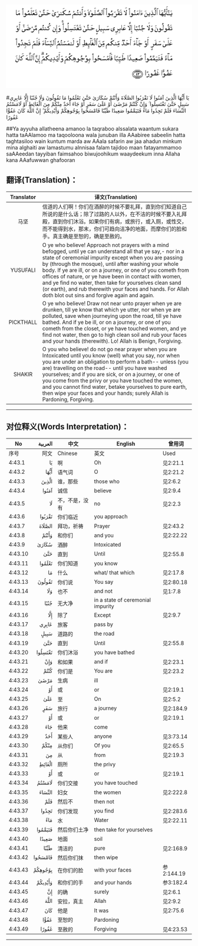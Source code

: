 ![004:043](images/004_043.gif)

#يَا أَيُّهَا الَّذِينَ آمَنُوا لَا تَقْرَبُوا الصَّلَاةَ وَأَنْتُمْ سُكَارَىٰ حَتَّىٰ تَعْلَمُوا مَا تَقُولُونَ وَلَا جُنُبًا إِلَّا عَابِرِي سَبِيلٍ حَتَّىٰ تَغْتَسِلُوا ۚ وَإِنْ كُنْتُمْ مَرْضَىٰ أَوْ عَلَىٰ سَفَرٍ أَوْ جَاءَ أَحَدٌ مِنْكُمْ مِنَ الْغَائِطِ أَوْ لَامَسْتُمُ النِّسَاءَ فَلَمْ تَجِدُوا مَاءً فَتَيَمَّمُوا صَعِيدًا طَيِّبًا فَامْسَحُوا بِوُجُوهِكُمْ وَأَيْدِيكُمْ ۗ إِنَّ اللَّهَ كَانَ عَفُوًّا غَفُورًا 

##Ya ayyuha allatheena amanoo la taqraboo alssalata waantum sukara hatta taAAlamoo ma taqooloona wala junuban illa AAabiree sabeelin hatta taghtasiloo wain kuntum marda aw AAala safarin aw jaa ahadun minkum mina alghaiti aw lamastumu alnnisaa falam tajidoo maan fatayammamoo saAAeedan tayyiban faimsahoo biwujoohikum waaydeekum inna Allaha kana AAafuwwan ghafooran 

## 翻译(Translation)：

| Translator | 译文(Translation)                                            |
| :--------: | ------------------------------------------------------------ |
|    马坚    | 信道的人们啊！你们在酒醉的时候不要礼拜，直到你们知道自己所说的是什么话；除了过路的人以外，在不洁的时候不要入礼拜殿，直到你们沐浴。如果你们有病，或旅行，或入厕，或性交，而不能得到水，那末，你们可趋向洁净的地面，而摩你们的脸和手。真主确是至恕的，确是至赦的。 |
|  YUSUFALI  | O ye who believe! Approach not prayers with a mind befogged, until ye can understand all that ye say,- nor in a state of ceremonial impurity except when you are passing by (through the mosque), until after washing your whole body. If ye are ill, or on a journey, or one of you cometh from offices of nature, or ye have been in contact with women, and ye find no water, then take for yourselves clean sand (or earth), and rub therewith your faces and hands. For Allah doth blot out sins and forgive again and again. |
| PICKTHALL  | O ye who believe! Draw not near unto prayer when ye are drunken, till ye know that which ye utter, nor when ye are polluted, save when journeying upon the road, till ye have bathed. And if ye be ill, or on a journey, or one of you cometh from the closet, or ye have touched women, and ye find not water, then go to high clean soil and rub your faces and your hands (therewith). Lo! Allah is Benign, Forgiving. |
|   SHAKIR   | O you who believe! do not go near prayer when you are Intoxicated until you know (well) what you say, nor when you are under an obligation to perform a bath-- unless (you are) travelling on the road-- until you have washed yourselves; and if you are sick, or on a journey, or one of you come from the privy or you have touched the women, and you cannot find water, betake yourselves to pure earth, then wipe your faces and your hands; surely Allah is Pardoning, Forgiving. |

---

## 对位释义(Words Interpretation)：

| No   | العربية | 中文    | English | 曾用词 |
| ---- | ------: | ------- | ------- | ------ |
| 序号 |    阿文 | Chinese | 英文    | Used   |
| 4:43.1  | يَا      | 啊             | Oh                                | 见2:21.1  |
| 4:43.2  | أَيُّهَا    | 语气词         | O                                 | 见2:21.2  |
| 4:43.3  | الَّذِينَ   | 谁，那些       | those who                         | 见2:6.2   |
| 4:43.4  | آمَنُوا   | 诚信           | believe                           | 见2:9.4   |
| 4:43.5  | لَا      | 不，不是，没有 | no                                | 见2:2.3   |
| 4:43.6  | تَقْرَبُوا  | 你们临近       | you approach                      |           |
| 4:43.7  | الصَّلَاةَ  | 拜功，祈祷     | Prayer                            | 见2:43.2  |
| 4:43.8  | وَأَنْتُمْ   | 和你们         | and you                           | 见2:22.22 |
| 4:43.9  | سُكَارَىٰ   | 酒醉           | Intoxicated                       |           |
| 4:43.10 | حَتَّىٰ     | 直到           | Until                             | 见2:55.8  |
| 4:43.11 | تَعْلَمُوا  | 你们知道       | you know                          |           |
| 4:43.12 | مَا      | 什么           | what/ that which                  | 见2:17.8  |
| 4:43.13 | تَقُولُونَ  | 你们说         | You say                           | 见2:80.18 |
| 4:43.14 | وَلَا     | 也不           | and not                           | 见1:7.8   |
| 4:43.15 | جُنُبًا    | 无大净         | in a state of ceremonial impurity |           |
| 4:43.16 | إِلَّا     | 除了           | Except                            | 见2:9.7   |
| 4:43.17 | عَابِرِي   | 旅客           | pass by                           |           |
| 4:43.18 | سَبِيلٍ    | 道路的         | the road                          |           |
| 4:43.19 | حَتَّىٰ     | 直到           | Until                             | 见2:55.8  |
| 4:43.20 | تَغْتَسِلُوا | 你们沐浴       | you have bathed                   |           |
| 4:43.21 | وَإِنْ     | 和如果         | and if                            | 见2:23.1 |
| 4:43.22 | كُنْتُمْ    | 你们是         | You are                           | 见2:23.2  |
| 4:43.23 | مَرْضَىٰ    | 生病           | ill                               |           |
| 4:43.24 | أَوْ      | 或             | or                                | 见2:19.1  |
| 4:43.25 | عَلَىٰ     | 至             | On                                | 见2:5.2   |
| 4:43.26 | سَفَرٍ     | 旅行           | a journey                         | 见2:184.9 |
| 4:43.27 | أَوْ      | 或             | or                                | 见2:19.1  |
| 4:43.28 | جَاءَ     | 他来           | come                              |           |
| 4:43.29 | أَحَدٌ     | 某些人         | anyone                            | 见3:73.14 |
| 4:43.30 | مِنْكُمْ    | 从你们         | Of you                            | 见2:65.5  |
| 4:43.31 | مِنَ      | 从             | from                              | 见2:19.3 |
| 4:43.32 | الْغَائِطِ  | 厕所           | the privy                         |           |
| 4:43.33 | أَوْ      | 或             | or                                | 见2:19.1  |
| 4:43.34 | لَامَسْتُمُ  | 你们交接   | you have touched                  |           |
| 4:43.35 | النِّسَاءَ  | 妇女           | the women                         | 见2:222.8 |
| 4:43.36 | فَلَمْ     | 然后不         | then not                          |           |
| 4:43.37 | تَجِدُوا   | 你们发现       | you find                          | 见2:283.6 |
| 4:43.38 | مَاءً     | 水             | Water                             | 见2:22.11 |
| 4:43.39 | فَتَيَمَّمُوا | 然后你们土净   | then take for yourselves          |           |
| 4:43.40 | صَعِيدًا   | 地面           | soil                              |           |
| 4:43.41 | طَيِّبًا    | 清洁的         | pure                              | 见2:168.9 |
| 4:43.42 | فَامْسَحُوا | 然后你们抹    | then wipe                         |           |
| 4:43.43 | بِوُجُوهِكُمْ | 在你们的脸     | with your faces                   | 参2:144.19 |
| 4:43.44 | وَأَيْدِيكُمْ | 和你们的手     | and your hands                    | 参3:182.4 |
| 4:43.45 | إِنَّ      | 的确           | surely                            | 见2:6.1   |
| 4:43.46 | اللَّهَ    | 安拉，真主     | Allah                             | 见2:9.2 |
| 4:43.47 | كَانَ     | 他是           | It was                            | 见2:75.6  |
| 4:43.48 | عَفُوًّا    | 至恕的         | Pardoning                         |           |
| 4:43.49 | غَفُورًا   | 至赦的         | Forgiving                         | 见4:23.53 |

---